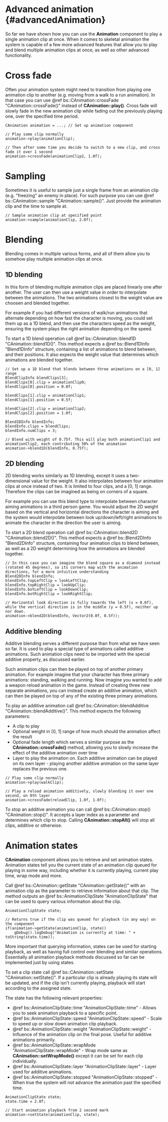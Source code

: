 Advanced animation				{#advancedAnimation}
===============

So far we have shown how you can use the **Animation** component to play a single animation clip at once. When it comes to skeletal animation the system is capable of a few more advanced features that allow you to play and blend multiple animation clips at once, as well as other advanced functionality.

# Cross fade
Often your animation system might need to transition from playing one animation clip to another (e.g. moving from a walk to a run animation). In that case you can use @ref bs::CAnimation::crossFade "CAnimation::crossFade()" instead of **CAnimation::play()**. Cross fade will slowly fade in the new animation clip while fading out the previously playing one, over the specified time period.

~~~~~~~~~~~~~{.cpp}
CAnimation animation = ...; // Set up animation component

// Play some clip normally
animation->play(animationClip);

// Then after some time you decide to switch to a new clip, and cross fade it over 1 second
animation->crossFade(animationClip2, 1.0f);
~~~~~~~~~~~~~

# Sampling
Sometimes it is useful to sample just a single frame from an animation clip (e.g. "freezing" an enemy in place). For such purpose you can use @ref bs::CAnimation::sample "CAnimation::sample()". Just provide the animation clip and the time to sample at.

~~~~~~~~~~~~~{.cpp}
// Sample animation clip at specified point
animation->sample(animationClip, 2.0f);
~~~~~~~~~~~~~

# Blending
Blending comes in multiple various forms, and all of them allow you to somehow play multiple animation clips at once.

## 1D blending
In this form of blending multiple animation clips are placed linearly one after another. The user can then use a weight value in order to interpolate between the animations. The two animations closest to the weight value are choosen and blended together. 

For example if you had different versions of walk/run animations that alternate depending on how fast the character is moving, you could set them up as a 1D blend, and then use the characters speed as the weight, ensuring the system plays the right animation depending on the speed.

To start a 1D blend operation call @ref bs::CAnimation::blend1D "CAnimation::blend1D()". This method expects a @ref bs::Blend1DInfo "Blend1DInfo" structure, containing a list of animations to blend between, and their positions. It also expects the weight value that determines which animations are blended together.

~~~~~~~~~~~~~{.cpp}
// Set up a 1D blend that blends between three animations on a [0, 1] range
BlendClipInfo blendClips[3];
blendClips[0].clip = animationClip0;
blendClips[0].position = 0.0f;

blendClips[1].clip = animationClip1;
blendClips[1].position = 0.5f;

blendClips[2].clip = animationClip2;
blendClips[2].position = 1.0f;

Blend1DInfo blendInfo;
blendInfo.clips = blendClips;
blendInfo.numClips = 3;

// Blend with weight of 0.75f. This will play both animationClip1 and animationClip2, each contributing 50% of the animation
animation->blend1D(blendInfo, 0.75f);
~~~~~~~~~~~~~

## 2D blending
2D blending works similarly as 1D blending, except it uses a two-dimensional value for the weight. It also interpolates between four animation clips at once instead of two. It is limited to four clips, and a [0, 1] range. Therefore the clips can be imagined as being on corners of a square.

For example you can use this blend type to interpolate between character aiming animations in a third person game. You would adjust the 2D weight based on the vertical and horizontal directions the character is aiming and the system would interpolate between look up/down/left/right animations to animate the character in the direction the user is aiming.

To start a 2D blend operation call @ref bs::CAnimation::blend2D "CAnimation::blend2D()". This method expects a @ref bs::Blend2DInfo "Blend2DInfo" structure, containing four animation clips to blend between, as well as a 2D weight determining how the animations are blended together.

~~~~~~~~~~~~~{.cpp}
// In this case you can imagine the blend square as a diamond instead (rotated 45 degrees), so its corners map with the animation directions, for a more intuitive understanding
Blend2DInfo blendInfo;
blendInfo.topLeftClip = lookLeftClip;
blendInfo.topRightClip = lookUpClip;
blendInfo.botLeftClip = lookDownClip;
blendInfo.botRightClip = lookRightClip;

// Horizontal look direction is fully towards the left (x = 0.0f), while the vertical direction is in the middle (y = 0.5f), neither up nor down.
animation->blend2D(blendInfo, Vector2(0.0f, 0.5f));
~~~~~~~~~~~~~

## Additive blending
Additive blending serves a different purpose than from what we have seen so far. It is used to play a special type of animations called additive animations. Such animation clips need to be imported with the special additive property, as discussed earlier.

Such animation clips can then be played on top of another primary animation. For example imagine that your character has three primary animations: standing, walking and running. Now imagine you wanted to add a weapon reload animation in the game. Instead of creating three new separate animations, you can instead create an additive animation, which can then be played on top of any of the existing three primary animations.

To play an additive animation call @ref bs::CAnimation::blendAdditive "CAnimation::blendAdditive()". This method expects the following parameters:
 - A clip to play
 - Optional weight in [0, 1] range of how much should the animation affect the result
 - Optional fade length which serves a similar purpose as the **CAnimation::crossFade()** method, allowing you to slowly increase the effect of the additive animation over time
 - Layer to play the animation on. Each additive animation can be played on its own layer - playing another additive animation on the same layer replaces the previous one.
 
~~~~~~~~~~~~~{.cpp}
// Play some clip normally
animation->play(walkClip);

// Play a reload animation additively, slowly blending it over one second, on 0th layer
animation->crossFade(reloadClip, 1.0f, 1.0f);
~~~~~~~~~~~~~

To stop an additive animation you can call @ref bs::CAnimation::stop() "CAnimation::stop()". It accepts a layer index as a parameter and determines which clip to stop. Calling **CAnimation::stopAll()** will stop all clips, additive or otherwise.

# Animation states
**CAnimation** component allows you to retrieve and set animation states. Animation states tell you the current state of an animation clip queued for playing in some way, including whether it is currently playing, current play time, wrap mode and more.

Call @ref bs::CAnimation::getState "CAnimation::getState()" with an animation clip as the parameter to retrieve information about that clip. The method outputs an @ref bs::AnimationClipState "AnimationClipState" that can be used to query various information about the clip.

~~~~~~~~~~~~~{.cpp}
AnimationClipState state;

// Returns true if the clip was queued for playback (in any way) on the component
if(animation->getState(animationClip, state))
	gDebug().logDebug("Animation is currently at time: " + toString(state.time));
~~~~~~~~~~~~~

More important that querying information, states can be used for starting playback, as well as having full control over blending and similar operations. Essentially all animation playback methods discussed so far can be implemented just by using states.

To set a clip state call @ref bs::CAnimation::setState "CAnimation::setState()". If a particular clip is already playing its state will be updated, and if the clip isn't currently playing, playback will start according to the assigned state.

The state has the following relevant properties:
 - @ref bs::AnimationClipState::time "AnimationClipState::time" - Allows you to seek animation playback to a specific point.
 - @ref bs::AnimationClipState::speed "AnimationClipState::speed" - Scale to speed up or slow down animation clip playback.
 - @ref bs::AnimationClipState::weight "AnimationClipState::weight" - Influence of the animation clip on the final pose. Useful for additive animations primarily.
 - @ref bs::AnimationClipState::wrapMode "AnimationClipState::wrapMode" - Wrap mode same as **CAnimation::setWrapMode()** except it can be set for each clip individually.
 - @ref bs::AnimationClipState::layer "AnimationClipState::layer" - Layer used for additive animations.
 - @ref bs::AnimationClipState::stopped "AnimationClipState::stopped" - When true the system will not advance the animation past the specified time.

~~~~~~~~~~~~~{.cpp}
AnimationClipState state;
state.time = 2.0f;

// Start animation playback from 2 second mark
animation->setState(animationClip, state);
~~~~~~~~~~~~~